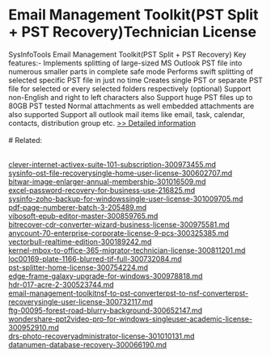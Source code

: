 # Email Management Toolkit(PST Split + PST Recovery)Technician License
SysInfoTools Email Management Toolkit(PST Split + PST Recovery)
Key features:-
Implements splitting of large-sized MS Outlook PST file into numerous smaller parts in complete safe mode
Performs swift splitting of selected specific PST file in just no time
Creates single PST or separate PST file for selected or every selected folders respectively (optional)
Support non-English and right to left characters also
Support huge PST files up to 80GB PST tested
Normal attachments as well embedded attachments are also supported
Support all outlook mail items like email, task, calendar, contacts, distribution group etc.
[>> Detailed information](https://secure.shareit.com/shareit/product.html?productid=300726140&affiliateid=200057808)<br/><br/># Related:

<br />[clever-internet-activex-suite-101-subscription-300973455.md](https://github.com/downloadplanet/downloadplanet/blob/main/clever-internet-activex-suite-101-subscription-300973455.md)<br />[sysinfo-ost-file-recoverysingle-home-user-license-300602707.md](https://github.com/downloadplanet/downloadplanet/blob/main/sysinfo-ost-file-recoverysingle-home-user-license-300602707.md)<br />[bitwar-image-enlarger-annual-membership-301016509.md](https://github.com/downloadplanet/downloadplanet/blob/main/bitwar-image-enlarger-annual-membership-301016509.md)<br />[excel-password-recovery-for-business-use-216825.md](https://github.com/downloadplanet/downloadplanet/blob/main/excel-password-recovery-for-business-use-216825.md)<br />[sysinfo-zoho-backup-for-windowssingle-user-license-301009705.md](https://github.com/downloadplanet/downloadplanet/blob/main/sysinfo-zoho-backup-for-windowssingle-user-license-301009705.md)<br />[pdf-page-numberer-batch-3-205489.md](https://github.com/downloadplanet/downloadplanet/blob/main/pdf-page-numberer-batch-3-205489.md)<br />[vibosoft-epub-editor-master-300859765.md](https://github.com/downloadplanet/downloadplanet/blob/main/vibosoft-epub-editor-master-300859765.md)<br />[bitrecover-cdr-converter-wizard-business-license-300975581.md](https://github.com/downloadplanet/downloadplanet/blob/main/bitrecover-cdr-converter-wizard-business-license-300975581.md)<br />[anycount-70-enterprise-corporate-license-9-pcs-300325385.md](https://github.com/downloadplanet/downloadplanet/blob/main/anycount-70-enterprise-corporate-license-9-pcs-300325385.md)<br />[vectorbull-realtime-edition-300189242.md](https://github.com/downloadplanet/downloadplanet/blob/main/vectorbull-realtime-edition-300189242.md)<br />[kernel-mbox-to-office-365-migrator-technician-license-300811201.md](https://github.com/downloadplanet/downloadplanet/blob/main/kernel-mbox-to-office-365-migrator-technician-license-300811201.md)<br />[loc00169-plate-1166-blurred-tif-full-300732084.md](https://github.com/downloadplanet/downloadplanet/blob/main/loc00169-plate-1166-blurred-tif-full-300732084.md)<br />[pst-splitter-home-license-300754224.md](https://github.com/downloadplanet/downloadplanet/blob/main/pst-splitter-home-license-300754224.md)<br />[edge-frame-galaxy-upgrade-for-windows-300978818.md](https://github.com/downloadplanet/downloadplanet/blob/main/edge-frame-galaxy-upgrade-for-windows-300978818.md)<br />[hdr-017-acre-2-300523744.md](https://github.com/downloadplanet/downloadplanet/blob/main/hdr-017-acre-2-300523744.md)<br />[email-management-toolkitnsf-to-pst-converterpst-to-nsf-converterpst-recoverysingle-user-license-300732117.md](https://github.com/downloadplanet/downloadplanet/blob/main/email-management-toolkitnsf-to-pst-converterpst-to-nsf-converterpst-recoverysingle-user-license-300732117.md)<br />[ftg-00095-forest-road-blurry-background-300652147.md](https://github.com/downloadplanet/downloadplanet/blob/main/ftg-00095-forest-road-blurry-background-300652147.md)<br />[wondershare-ppt2video-pro-for-windows-singleuser-academic-license-300952910.md](https://github.com/downloadplanet/downloadplanet/blob/main/wondershare-ppt2video-pro-for-windows-singleuser-academic-license-300952910.md)<br />[drs-photo-recoveryadministrator-license-301010131.md](https://github.com/downloadplanet/downloadplanet/blob/main/drs-photo-recoveryadministrator-license-301010131.md)<br />[datanumen-database-recovery-300066190.md](https://github.com/downloadplanet/downloadplanet/blob/main/datanumen-database-recovery-300066190.md)